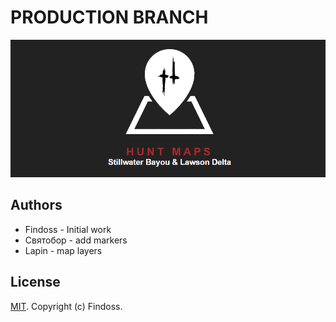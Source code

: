 # PRODUCTION BRANCH

![LOGO](public/images/media/logo-dark-text-890x390.png)

## Authors

- Findoss - Initial work
- Святобор - add markers
- Lapin - map layers

## License

[MIT](https://github.com/Findoss/Hunt-map/blob/master/LICENSE). Copyright (c) Findoss.

